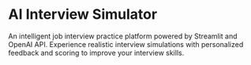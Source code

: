 # AI Interview Simulator
An intelligent job interview practice platform powered by Streamlit and OpenAI API. Experience realistic interview simulations with personalized feedback and scoring to improve your interview skills.

